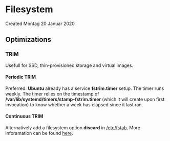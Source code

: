 # Filesystem
Created Montag 20 Januar 2020

Optimizations
-------------

### TRIM
Usefull for SSD, thin-provisioned storage and virtual images.

#### Periodic TRIM
Preferred.
**Ubuntu** already has a service **fstrim.timer** setup. The timer runs weekly.
The timer relies on the timestamp of **/var/lib/systemd/timers/stamp-fstrim.timer** (which it will create upon first invocation) to know whether a week has elapsed since it last ran. 

#### Continuous TRIM
Alternatively add a filesystem option **discard** in [/etc/fstab.](/etc/fstab.) 
More inforamation can be found [here](https://wiki.archlinux.org/index.php/Solid_state_drive#Periodic_TRIM).

